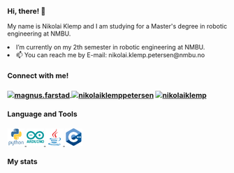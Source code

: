 ### Hi, there! 👋

My name is Nikolai Klemp and I am studying for a Master's degree in robotic engineering at NMBU.

<li> I’m currently on my 2th semester in robotic engineering at NMBU.
<li> 📫 You can reach me by E-mail: nikolai.klemp.petersen@nmbu.no

<h3> Connect with me! <h3/>
 <a href="https://www.facebook.com/nikolai.klemppetersen" rel="nofollow"> <img <img align="center" src="https://raw.githubusercontent.com/rahuldkjain/github-profile-readme-generator/master/src/images/icons/Social/facebook.svg" alt="magnus.farstad" height="30" width="40" style="max-width: 100%;">
   <a href="https://www.linkedin.com/in/nikolai-klemp-petersen-32384816a/" rel="nofollow"><img align="center" src="https://raw.githubusercontent.com/rahuldkjain/github-profile-readme-generator/master/src/images/icons/Social/linked-in-alt.svg" alt="nikolaiklemppetersen" height="30" width="40" style="max-width: 100%;"></a>
  <a href="https://www.instagram.com/nikolaiklemp" rel="nofollow"><img align="center" src="https://raw.githubusercontent.com/rahuldkjain/github-profile-readme-generator/master/src/images/icons/Social/instagram.svg" alt="nikolaiklemp" height="30" width="40" style="max-width: 100%;"></a>
  
  
<h3> Language and Tools <h3/>
<p align="left" dir="auto">
  <a href="https://www.python.org" rel="nofollow"> <img src="https://raw.githubusercontent.com/devicons/devicon/master/icons/python/python-original-wordmark.svg" alt="mysql" width="40" height="40" style="max-width: 100%;"> </a>
   <a href="https://www.arduino.cc/" rel="nofollow"> <img src="https://raw.githubusercontent.com/devicons/devicon/master/icons/arduino/arduino-original-wordmark.svg" alt="arduino" width="40" height="40" style="max-width: 100%;"> </a>
  <a href="https://www.java.com" rel="nofollow"> <img src="https://raw.githubusercontent.com/devicons/devicon/master/icons/java/java-original.svg" alt="java" width="40" height="40" style="max-width: 100%;"> </a><a href="https://www.w3schools.com/cpp/" rel="nofollow"> <img src="https://raw.githubusercontent.com/devicons/devicon/master/icons/cplusplus/cplusplus-original.svg" alt="cplusplus" width="40" height="40" style="max-width: 100%;"> </a> 
 
<h3> My stats <h3/>
 

